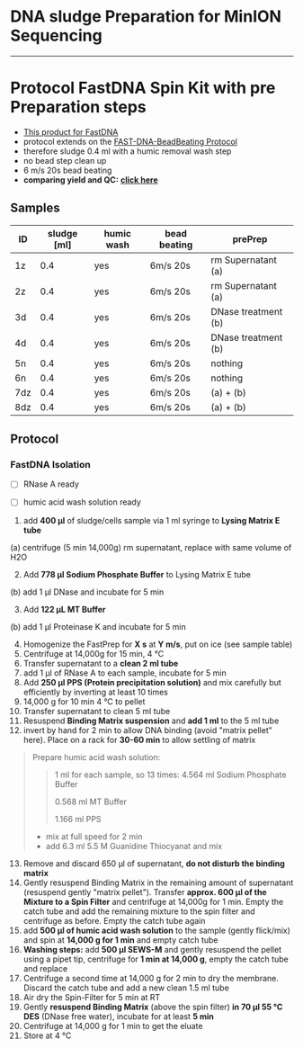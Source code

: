 DNA sludge Preparation for MinION Sequencing
====
___
# Protocol FastDNA Spin Kit with pre Preparation steps

+ [This product for FastDNA](https://www.mpbio.com/product.php?pid=116540600&country=223)
+ protocol extends on the [FAST-DNA-BeadBeating Protocol]([metagenome]FAST-DNA-BeadBeating.md)
+ therefore sludge 0.4 ml with a humic removal wash step
+ no bead step clean up
+ 6 m/s 20s bead beating
+ **comparing yield and QC:** [**click here**](../../results/FAST_DNA-prePrep_results_1_QC.md)

## Samples

| ID | sludge [ml] | humic wash |  bead beating | prePrep
| -| -------- | ---| ---|----|
| 1z | 0.4 | yes | 6m/s 20s | rm Supernatant (a) |
| 2z | 0.4 | yes | 6m/s 20s | rm Supernatant (a)|
| 3d |0.4 | yes |6m/s 20s | DNase treatment (b)|
| 4d |0.4 | yes | 6m/s 20s | DNase treatment (b)|
| 5n | 0.4| yes | 6m/s 20s | nothing|
| 6n | 0.4 | yes | 6m/s 20s | nothing|
| 7dz | 0.4 | yes | 6m/s 20s | (a) + (b)|
| 8dz | 0.4 | yes |6m/s 20s |(a) + (b)||

## Protocol
### FastDNA Isolation

* [ ] RNase A ready
* [ ] humic acid wash solution ready


1. add **400 µl** of sludge/cells sample via 1 ml syringe to **Lysing Matrix E tube**

  (a) centrifuge (5 min 14,000g) rm supernatant, replace with same volume of H2O


2. Add **778 µl Sodium Phosphate Buffer** to Lysing Matrix E tube

  (b) add 1 µl DNase and incubate for 5 min


3. Add **122 µL MT Buffer**

  (b) add 1 µl Proteinase K and incubate for 5 min


4. Homogenize the FastPrep for **X s** at **Y m/s**, put on ice (see sample table)
5. Centrifuge at 14,000g for 15 min, 4 °C
6. Transfer supernatant to a **clean 2 ml tube**
7. add 1 µl of RNase A to each sample, incubate for 5 min
8. Add **250 µl PPS (Protein precipitation solution)** and mix carefully but efficiently by inverting at least 10 times
9. 14,000 g for 10 min 4 °C to pellet
10. Transfer supernatant to clean 5 ml tube
11. Resuspend **Binding Matrix suspension** and **add 1 ml** to the 5 ml tube
12. invert by hand for 2 min to allow DNA binding (avoid "matrix pellet" here). Place on a rack for **30-60 min** to allow settling of matrix

> Prepare humic acid wash solution:  
>> 1 ml for each sample, so 13 times:
>> 4.564 ml Sodium Phosphate Buffer
>>
>> 0.568 ml MT Buffer
>>
>> 1.166 ml PPS
>>
> * mix at full speed for 2 min
> * add 6.3 ml 5.5 M Guanidine Thiocyanat and mix

13. Remove and discard 650 µl of supernatant, **do not disturb the binding matrix**
14. Gently resuspend Binding Matrix in the remaining amount of supernatant (resuspend gently "matrix pellet"). Transfer **approx. 600 µl of the Mixture to a Spin Filter** and centrifuge at 14,000g for 1 min. Empty the catch tube and add the remaining mixture to the spin filter and centrifuge as before. Empty the catch tube again
15. add **500 µl of humic acid wash solution** to the sample (gently flick/mix) and spin at **14,000 g for 1 min** and empty catch tube
16. **Washing steps:** add **500 µl SEWS-M** and gently resuspend the pellet using a pipet tip, centrifuge for **1 min at 14,000 g**, empty the catch tube and replace
17. Centrifuge a second time at 14,000 g for 2 min to dry the membrane. Discard the catch tube and add a new clean 1.5 ml tube
18. Air dry the Spin-Filter for 5 min at RT
19. Gently **resuspend Binding Matrix** (above the spin filter) **in 70 µl 55 °C DES** (DNase free water), incubate for at least **5 min**
20. Centrifuge at 14,000 g for 1 min to get the eluate
21. Store at 4 °C
